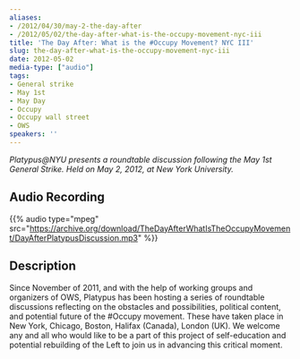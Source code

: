 ```yaml
---
aliases:
- /2012/04/30/may-2-the-day-after
- /2012/05/02/the-day-after-what-is-the-occupy-movement-nyc-iii
title: 'The Day After: What is the #Occupy Movement? NYC III'
slug: the-day-after-what-is-the-occupy-movement-nyc-iii
date: 2012-05-02
media-type: ["audio"]
tags:
- General strike
- May 1st
- May Day
- Occupy
- Occupy wall street
- OWS
speakers: ''
---
```


_Platypus@NYU presents a roundtable discussion following the May 1st General Strike. Held on May 2, 2012, at New York University._

## Audio Recording

{{% audio type="mpeg" src="https://archive.org/download/TheDayAfterWhatIsTheOccupyMovement/DayAfterPlatypusDiscussion.mp3" %}}

## Description

Since November of 2011, and with the help of working groups and organizers of OWS, Platypus has been hosting a series of roundtable discussions reflecting on the obstacles and possibilities, political content, and potential future of the #Occupy movement. These have taken place in New York, Chicago, Boston, Halifax (Canada), London (UK). We welcome any and all who would like to be a part of this project of self-education and potential rebuilding of the Left to join us in advancing this critical moment.
